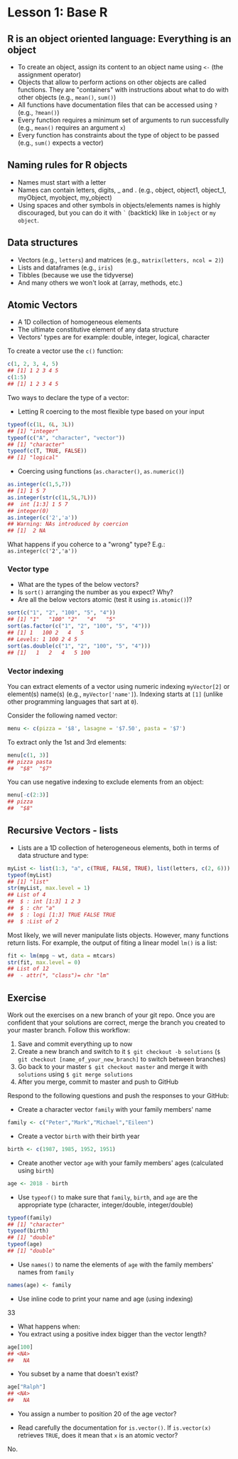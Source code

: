 Lesson 1: Base R
================

R is an object oriented language: Everything is an object
---------------------------------------------------------

-   To create an object, assign its content to an object name using `<-` (the assignment operator)
-   Objects that allow to perform actions on other objects are called functions. They are "containers" with instructions about what to do with other objects (e.g., `mean()`, `sum()`)
-   All functions have documentation files that can be accessed using `?` (e.g., `?mean()`)
-   Every function requires a minimum set of arguments to run successfully (e.g., `mean()` requires an argument `x`)
-   Every function has constraints about the type of object to be passed (e.g., `sum()` expects a vector)

Naming rules for R objects
--------------------------

-   Names must start with a letter
-   Names can contain letters, digits, \_ and . (e.g., object, object1, object\_1, myObject, myobject, my\_object)
-   Using spaces and other symbols in objects/elements names is highly discouraged, but you can do it with `` ` `` (backtick) like in `1object` or `my object`.

Data structures
---------------

-   Vectors (e.g., `letters`) and matrices (e.g., `matrix(letters, ncol = 2)`)
-   Lists and dataframes (e.g., `iris`)
-   Tibbles (because we use the tidyverse)
-   And many others we won't look at (array, methods, etc.)

Atomic Vectors
--------------

-   A 1D collection of homogeneous elements
-   The ultimate constitutive element of any data structure
-   Vectors' types are for example: double, integer, logical, character

To create a vector use the `c()` function:

``` r
c(1, 2, 3, 4, 5)
## [1] 1 2 3 4 5
c(1:5)
## [1] 1 2 3 4 5
```

Two ways to declare the type of a vector:

-   Letting R coercing to the most flexible type based on your input

``` r
typeof(c(1L, 6L, 3L))
## [1] "integer"
typeof(c("A", "character", "vector"))
## [1] "character"
typeof(c(T, TRUE, FALSE))
## [1] "logical"
```

-   Coercing using functions (`as.character()`, `as.numeric()`)

``` r
as.integer(c(1,5,7))
## [1] 1 5 7
as.integer(str(c(1L,5L,7L)))
##  int [1:3] 1 5 7
## integer(0)
as.integer(c('2','a'))
## Warning: NAs introduced by coercion
## [1]  2 NA
```

What happens if you coherce to a "wrong" type? E.g.: `as.integer(c('2','a'))`

### Vector type

-   What are the types of the below vectors?
-   Is `sort()` arranging the number as you expect? Why?
-   Are all the below vectors atomic (test it using `is.atomic()`)?

``` r
sort(c("1", "2", "100", "5", "4"))
## [1] "1"   "100" "2"   "4"   "5"
sort(as.factor(c("1", "2", "100", "5", "4")))
## [1] 1   100 2   4   5  
## Levels: 1 100 2 4 5
sort(as.double(c("1", "2", "100", "5", "4")))
## [1]   1   2   4   5 100
```

### Vector indexing

You can extract elements of a vector using numeric indexing `myVector[2]` or element(s) name(s) (e.g., `myVector['name']`). Indexing starts at `[1]` (unlike other programming languages that sart at `0`).

Consider the following named vector:

``` r
menu <- c(pizza = '$8', lasagne = '$7.50', pasta = '$7')
```

To extract only the 1st and 3rd elements:

``` r
menu[c(1, 3)]
## pizza pasta 
##  "$8"  "$7"
```

You can use negative indexing to exclude elements from an object:

``` r
menu[-c(2:3)]
## pizza 
##  "$8"
```

Recursive Vectors - lists
-------------------------

-   Lists are a 1D collection of heterogeneous elements, both in terms of data structure and type:

``` r
myList <- list(1:3, "a", c(TRUE, FALSE, TRUE), list(letters, c(2, 6)))
typeof(myList)
## [1] "list"
str(myList, max.level = 1)
## List of 4
##  $ : int [1:3] 1 2 3
##  $ : chr "a"
##  $ : logi [1:3] TRUE FALSE TRUE
##  $ :List of 2
```

Most likely, we will never manipulate lists objects. However, many functions return lists. For example, the output of fiting a linear model `lm()` is a list:

``` r
fit <- lm(mpg ~ wt, data = mtcars)
str(fit, max.level = 0)
## List of 12
##  - attr(*, "class")= chr "lm"
```

Exercise
--------

Work out the exercises on a new branch of your git repo. Once you are confident that your solutions are correct, merge the branch you created to your master branch. Follow this workflow:

1.  Save and commit everything up to now
2.  Create a new branch and switch to it `$ git checkout -b solutions` (`$ git checkout [name_of_your_new_branch]` to switch between branches)
3.  Go back to your master `$ git checkout master` and merge it with `solutions` using `$ git merge solutions`
4.  After you merge, commit to master and push to GitHub

Respond to the following questions and push the responses to your GitHub:

-   Create a character vector `family` with your family members' name

``` r
family <- c("Peter","Mark","Michael","Eileen")
```

-   Create a vector `birth` with their birth year

``` r
birth <- c(1987, 1985, 1952, 1951)
```

-   Create another vector `age` with your family members' ages (calculated using `birth`)

``` r
age <- 2018 - birth
```

-   Use `typeof()` to make sure that `family`, `birth`, and `age` are the appropriate type (character, integer/double, integer/double)

``` r
typeof(family)
## [1] "character"
typeof(birth)
## [1] "double"
typeof(age)
## [1] "double"
```

-   Use `names()` to name the elements of `age` with the family members' names from `family`

``` r
names(age) <- family
```

-   Use inline code to print your name and age (using indexing)

33

-   What happens when:
-   You extract using a positive index bigger than the vector length?

``` r
age[100]
## <NA> 
##   NA
```

-   You subset by a name that doesn't exist?

``` r
age["Ralph"]
## <NA> 
##   NA
```

-   You assign a number to position 20 of the age vector?

-   Read carefully the documentation for `is.vector()`. If `is.vector(x)` retrieves `TRUE`, does it mean that `x` is an atomic vector?

No.
